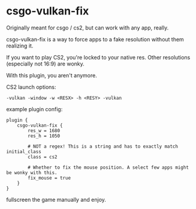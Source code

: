 # csgo-vulkan-fix

Originally meant for csgo / cs2, but can work with any app, really.

csgo-vulkan-fix is a way to force apps to a fake resolution without
them realizing it.

If you want to play CS2, you're locked to your native res.
Other resolutions (especially not 16:9) are wonky.

With this plugin, you aren't anymore.

CS2 launch options:
```
-vulkan -window -w <RESX> -h <RESY> -vulkan
```

example plugin config:
```
plugin {
    csgo-vulkan-fix {
        res_w = 1680
        res_h = 1050

        # NOT a regex! This is a string and has to exactly match initial_class
        class = cs2

        # Whether to fix the mouse position. A select few apps might be wonky with this.
        fix_mouse = true
    }
}
```

fullscreen the game manually and enjoy.